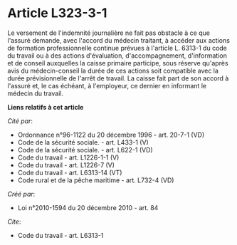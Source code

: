 # Article L323-3-1

Le versement de l'indemnité journalière ne fait pas obstacle à ce que l'assuré demande, avec l'accord du médecin traitant, à
accéder aux actions de formation professionnelle continue prévues à l'article L. 6313-1 du code du travail ou à des actions
d'évaluation, d'accompagnement, d'information et de conseil auxquelles la caisse primaire participe, sous réserve qu'après
avis du médecin-conseil la durée de ces actions soit compatible avec la durée prévisionnelle de l'arrêt de travail. La caisse
fait part de son accord à l'assuré et, le cas échéant, à l'employeur, ce dernier en informant le médecin du travail.

**Liens relatifs à cet article**

_Cité par_:

  - Ordonnance n°96-1122 du 20 décembre 1996 - art. 20-7-1 (VD)
  - Code de la sécurité sociale. - art. L433-1 (V)
  - Code de la sécurité sociale. - art. L622-1 (VD)
  - Code du travail - art. L1226-1-1 (V)
  - Code du travail - art. L1226-7 (V)
  - Code du travail - art. L6313-14 (VT)
  - Code rural et de la pêche maritime - art. L732-4 (VD)

_Créé par_:

  - Loi n°2010-1594 du 20 décembre 2010 - art. 84

_Cite_:

  - Code du travail - art. L6313-1
